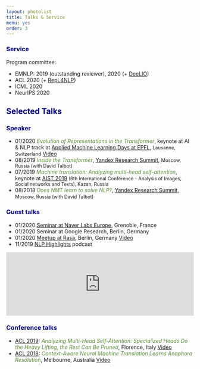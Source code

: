 ```yaml
---
layout: photolist
title: Talks & Service
menu: yes
order: 3
---
```


### <span style="color:darkblue"> Service </span>
Program committee:
* EMNLP: 2019 (outstanding reviewer), 2020 (+ [DeeLIO](https://sites.google.com/view/deelio-ws/program-committee))
* ACL 2020 (+ [RepL4NLP](https://sites.google.com/view/repl4nlp2020/home))
* ICML 2020
* NeurIPS 2020


## <span style="color:darkblue"> Selected Talks </span>

<!---(Upcoming talks are <span style="color:gray;font-size:0.9em">in grey</span>)-->

### <span style="color:darkblue"> Speaker </span>

* 01/2020 <span style="color:#5a8f3b">_Evolution of Representations in the Transformer_</span>, keynote at AI & NLP track at [Applied Machine Learning Days at EPFL](https://appliedmldays.org/tracks/ai-nlp), <span style="font-size:0.9em">Lausanne, Switzerland</span> <a href="https://youtu.be/ZyWLrBGiEpI" class="label label-success">Video</a> 
* 08/2019 <span style="color:#5a8f3b">_Inside the Transformer_</span>, [Yandex Research Summit](https://yandex.com/promo/academy/yars_2019), <span style="font-size:0.9em">Moscow, Russia (with David Talbot)</span> 
* 07/2019 <span style="color:#5a8f3b">_Machine translation: Analyzing multi-head self-attention_</span>, keynote at [AIST 2019](http://aistconf.org) <span style="font-size:0.9em">(8th International Conference - Analysis of Images, Social networks and Texts), Kazan, Russia</span> 
* 08/2018 <span style="color:#5a8f3b">_Does NMT learn to solve NLP?_</span>,  [Yandex Research Summit](https://yandex.com/promo/academy/yars_2019), <span style="font-size:0.9em">Moscow, Russia (with David Talbot)</span>

### <span style="color:darkblue"> Guest talks </span>

* 01/2020 [Seminar at Naver Labs Europe](https://europe.naverlabs.com/research/seminars/analyzing-information-flow-in-transformers/), Grenoble, France
* 01/2020 Seminar at Google Research, Berlin, Germany
* 01/2020 [Meetup at Rasa](https://www.meetup.com/ru-RU/Bots-Berlin-Build-better-conversational-interfaces-with-AI/events/267058207/), Berlin, Germany <a href="https://youtu.be/h5N7sbAKBhA" class="label label-success">Video</a>
* 11/2019 [NLP Highlights](https://soundcloud.com/nlp-highlights) podcast
<iframe width="100%" height="170" scrolling="no" frameborder="no" allow="autoplay" src="https://w.soundcloud.com/player/?url=https%3A//api.soundcloud.com/tracks/725286211&color=%23ff5500&auto_play=false&hide_related=false&show_comments=true&show_user=true&show_reposts=false&show_teaser=false&show_artwork=false&visual=false"></iframe>


### <span style="color:darkblue"> Conference talks </span>
* [ACL 2019](http://www.acl2019.org/EN/index.xhtml): <span style="color:#5a8f3b">_Analyzing Multi-Head Self-Attention: Specialized Heads Do the Heavy Lifting, the Rest Can Be Pruned_</span>, Florence, Italy <a href="https://vimeo.com/385434677" class="label label-success">Video</a>
* [ACL 2018](https://acl2018.org): <span style="color:#5a8f3b">_Context-Aware Neural Machine Translation Learns Anaphora Resolution_</span>, Melbourne, Australia <a href="https://vimeo.com/288152860" class="label label-success">Video</a>